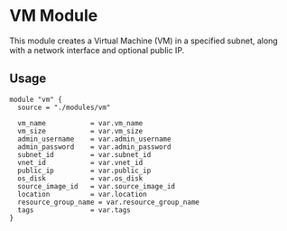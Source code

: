 # VM Module

This module creates a Virtual Machine (VM) in a specified subnet, along with a network interface and optional public IP.

## Usage

```hcl
module "vm" {
  source = "./modules/vm"

  vm_name           = var.vm_name
  vm_size           = var.vm_size
  admin_username    = var.admin_username
  admin_password    = var.admin_password
  subnet_id         = var.subnet_id
  vnet_id           = var.vnet_id
  public_ip         = var.public_ip
  os_disk           = var.os_disk
  source_image_id   = var.source_image_id
  location          = var.location
  resource_group_name = var.resource_group_name
  tags              = var.tags
}
